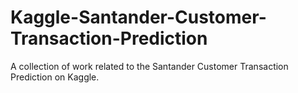 # Kaggle-Santander-Customer-Transaction-Prediction
A collection of work related to the Santander Customer Transaction Prediction on Kaggle.
